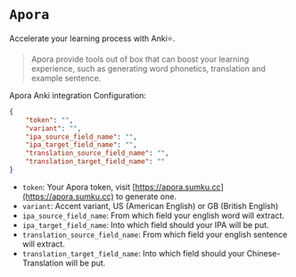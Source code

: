 # `Apora`

Accelerate your learning process with Anki⭐.

> Apora provide tools out of box that can boost your learning experience, such as generating word phonetics, translation and example sentence.

Apora Anki integration Configuration:

```json
{
    "token": "",
    "variant": "",
    "ipa_source_field_name": "",
    "ipa_target_field_name": "",
    "translation_source_field_name": "",
    "translation_target_field_name": ""
}
```

- `token`: Your Apora token, visit
  [https://apora.sumku.cc](https://apora.sumku.cc) to generate one.
- `variant`: Accent variant, US (American English) or GB (British English)
- `ipa_source_field_name`: From which field your english word will extract.
- `ipa_target_field_name`: Into which field should your IPA will be put.
- `translation_source_field_name`: From which field your english sentence will
  extract.
- `translation_target_field_name`: Into which field should your
  Chinese-Translation will be put.

